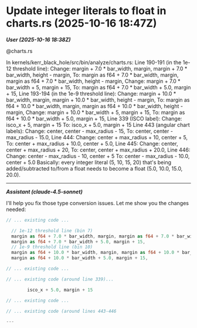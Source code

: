 <!-- Generated by SpecStory -->

<!-- cursor Session a63579af-1b00-4fed-9592-eb0dfda19c51 (2025-10-16 18:47Z) -->

# Update integer literals to float in charts.rs (2025-10-16 18:47Z)

_**User (2025-10-16 18:38Z)**_

@charts.rs 

In kernels/kerr_black_hole/src/bin/analyze/charts.rs:
Line 190-191 (in the 1e-12 threshold line):
Change: margin + 7.0 * bar_width, margin, margin + 7.0 * bar_width, height - margin,
To: margin as f64 + 7.0 * bar_width, margin, margin as f64 + 7.0 * bar_width, height - margin,
Change: margin + 7.0 * bar_width + 5, margin + 15,
To: margin as f64 + 7.0 * bar_width + 5.0, margin + 15,
Line 193-194 (in the 1e-9 threshold line):
Change: margin + 10.0 * bar_width, margin, margin + 10.0 * bar_width, height - margin,
To: margin as f64 + 10.0 * bar_width, margin, margin as f64 + 10.0 * bar_width, height - margin,
Change: margin + 10.0 * bar_width + 5, margin + 15,
To: margin as f64 + 10.0 * bar_width + 5.0, margin + 15,
Line 339 (ISCO label):
Change: isco_x + 5, margin + 15
To: isco_x + 5.0, margin + 15
Line 443 (angular chart labels):
Change: center, center - max_radius - 15,
To: center, center - max_radius - 15.0,
Line 444:
Change: center + max_radius + 10, center + 5,
To: center + max_radius + 10.0, center + 5.0,
Line 445:
Change: center, center + max_radius + 20,
To: center, center + max_radius + 20.0,
Line 446:
Change: center - max_radius - 10, center + 5
To: center - max_radius - 10.0, center + 5.0
Basically: every integer literal (5, 10, 15, 20) that's being added/subtracted to/from a float needs to become a float (5.0, 10.0, 15.0, 20.0).

---

_**Assistant (claude-4.5-sonnet)**_

I'll help you fix those type conversion issues. Let me show you the changes needed:

```rust:kernels/kerr_black_hole/src/bin/analyze/charts.rs
// ... existing code ...

  // 1e-12 threshold line (bin 7)
  margin as f64 + 7.0 * bar_width, margin, margin as f64 + 7.0 * bar_width, height - margin,
  margin as f64 + 7.0 * bar_width + 5.0, margin + 15,
  // 1e-9 threshold line (bin 10)
  margin as f64 + 10.0 * bar_width, margin, margin as f64 + 10.0 * bar_width, height - margin,
  margin as f64 + 10.0 * bar_width + 5.0, margin + 15,

// ... existing code ...
```

```rust:kernels/kerr_black_hole/src/bin/analyze/charts.rs
// ... existing code (around line 339)...

        isco_x + 5.0, margin + 15

// ... existing code ...
```

```rust:kernels/kerr_black_hole/src/bin/analyze/charts.rs
// ... existing code (around lines 443-446

---

